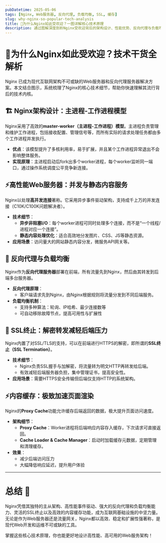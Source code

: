 ```yaml
---
pubDatetime: 2025-05-06
tags: [Nginx, Web服务器, 反向代理, 负载均衡, SSL, 缓存]
slug: why-nginx-so-popular-tech-analysis
title: 🚀为什么Nginx如此受欢迎？一图详解核心技术原理
description: 通过图解深度剖析Nginx受欢迎背后的架构设计、性能优势、反向代理与负载均衡、SSL终止与内容缓存等关键技术细节，助你全面理解Nginx的技术魅力！
---
```


# 🚀为什么Nginx如此受欢迎？技术干货全解析

Nginx 已成为现代互联网架构不可或缺的Web服务器和反向代理服务器解决方案。本文结合图示，系统梳理了Nginx的核心技术细节，帮助你快速理解其流行背后的技术内核。

## 🏗️ Nginx架构设计：主进程-工作进程模型

Nginx采用了高效的**master-worker（主进程-工作进程）模型**。主进程负责管理和维护工作进程，包括接收配置、管理信号等，而所有实际的请求处理任务都由多个工作进程并发执行。

- **优点**：该模型提升了多核利用率，易于扩展，并且某个工作进程异常退出不会影响整体服务。
- **实现原理**：主进程启动后fork出多个worker进程，每个worker监听同一端口，通过操作系统调度公平竞争新连接。

## ⚡高性能Web服务器：并发与静态内容服务

Nginx以处理**高并发连接**著称。它采用异步事件驱动架构，支持成千上万的并发连接（C10K/C100K问题解决者）。

- **技术细节**：
  - **异步非阻塞I/O**：每个worker进程可同时处理多个连接，而不是“一个线程/进程对应一个连接”。
  - **静态内容处理优化**：适合高效地分发图片、CSS、JS等静态资源。
- **应用场景**：访问量大的网站静态内容分发，微服务API网关等。

## 🔁 反向代理与负载均衡

Nginx作为**反向代理服务器**部署在前端，所有流量先到Nginx，然后由其转发到后端多台服务器。

- **反向代理原理**：
  - 客户端请求先到Nginx，由Nginx根据规则将流量分发到不同后端服务。
- **负载均衡机制**：
  - 支持多种算法：轮询、IP哈希、最少连接数等
  - 可自动移除故障节点，提高可用性与扩展性

## 🔐 SSL终止：解密转发减轻后端压力

Nginx内置了对SSL/TLS的支持，可以在前端进行HTTPS的解密，即所谓的**SSL终止（SSL Termination）**。

- **技术细节**：
  - Nginx负责SSL握手与加解密，将流量转为明文HTTP再转发给后端。
  - 有效减轻后端服务器负担，集中管理证书，提高安全性。
- **应用场景**：需要HTTPS安全传输但后端仅支持HTTP的系统架构。

## ⚡内容缓存：极致加速页面渲染

Nginx的**Proxy Cache**功能允许缓存后端返回的数据，极大提升页面访问速度。

- **架构细节**：
  - **Proxy Cache**：Worker进程将后端响应内容存入缓存，下次请求可直接返回。
  - **Cache Loader & Cache Manager**：启动时加载缓存元数据，定期管理和清理缓存。
- **效果**：
  - 减少后端访问压力
  - 大幅降低响应延迟，提升用户体验

---

# 总结 🎯

Nginx凭借其独特的主从架构、高性能事件驱动、强大的反向代理和负载均衡能力、灵活的SSL终止以及高效的内容缓存功能，成为互联网基础设施的中坚力量。无论是作为Web服务器还是流量网关，Nginx都以高效、稳定和扩展性强著称，是现代Web开发和运维不可或缺的工具。

掌握这些核心技术原理，你也能更好地设计高性能、高可用的Web服务架构！
